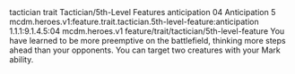 <ability>
  <metadata>
    <class>tactician</class>
    <feature_type>trait</feature_type>
    <file_dpath>Tactician/5th-Level Features</file_dpath>
    <item_id>anticipation</item_id>
    <item_index>04</item_index>
    <item_name>Anticipation</item_name>
    <level>5</level>
    <scc>mcdm.heroes.v1:feature.trait.tactician.5th-level-feature:anticipation</scc>
    <scdc>1.1.1:9.1.4.5:04</scdc>
    <source>mcdm.heroes.v1</source>
    <type>feature/trait/tactician/5th-level-feature</type>
  </metadata>
  <effects>
    <effect type="mundane">You have learned to be more preemptive on the battlefield, thinking more steps ahead than your opponents. You can target two creatures with your Mark ability.</effect>
  </effects>
</ability>
